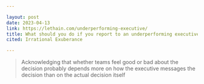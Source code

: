```yaml
---

layout: post
date: 2023-04-13
link: https://lethain.com/underperforming-executive/
title: What should you do if you report to an underperforming executive?
cited: Irrational Exuberance

---
```


> Acknowledging that whether teams feel good or bad about the decision probably depends more on how the executive messages the decision than on the actual decision itself